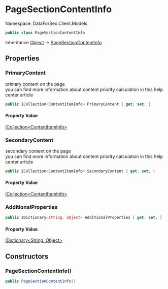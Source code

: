 # PageSectionContentInfo

Namespace: DataForSeo.Client.Models

```csharp
public class PageSectionContentInfo
```

Inheritance [Object](https://docs.microsoft.com/en-us/dotnet/api/system.object) → [PageSectionContentInfo](./dataforseo.client.models.pagesectioncontentinfo.md)

## Properties

### **PrimaryContent**

primary content on the page
 <br>you can find more information about content priority calculation in this help center article

```csharp
public ICollection<ContentItemInfo> PrimaryContent { get; set; }
```

#### Property Value

[ICollection&lt;ContentItemInfo&gt;](https://docs.microsoft.com/en-us/dotnet/api/system.collections.generic.icollection-1)<br>

### **SecondaryContent**

secondary content on the page
 <br>you can find more information about content priority calculation in this help center article

```csharp
public ICollection<ContentItemInfo> SecondaryContent { get; set; }
```

#### Property Value

[ICollection&lt;ContentItemInfo&gt;](https://docs.microsoft.com/en-us/dotnet/api/system.collections.generic.icollection-1)<br>

### **AdditionalProperties**

```csharp
public IDictionary<string, object> AdditionalProperties { get; set; }
```

#### Property Value

[IDictionary&lt;String, Object&gt;](https://docs.microsoft.com/en-us/dotnet/api/system.collections.generic.idictionary-2)<br>

## Constructors

### **PageSectionContentInfo()**

```csharp
public PageSectionContentInfo()
```
